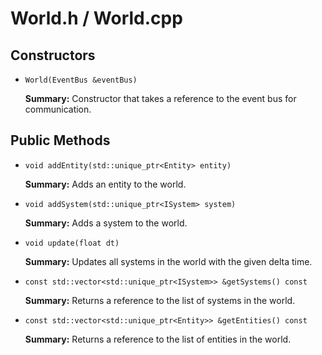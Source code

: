 # World.h / World.cpp

## Constructors

- `World(EventBus &eventBus)`

  **Summary:** Constructor that takes a reference to the event bus for communication.

## Public Methods

- `void addEntity(std::unique_ptr<Entity> entity)`

  **Summary:** Adds an entity to the world.

- `void addSystem(std::unique_ptr<ISystem> system)`

  **Summary:** Adds a system to the world.

- `void update(float dt)`

  **Summary:** Updates all systems in the world with the given delta time.

- `const std::vector<std::unique_ptr<ISystem>> &getSystems() const`

  **Summary:** Returns a reference to the list of systems in the world.

- `const std::vector<std::unique_ptr<Entity>> &getEntities() const`

  **Summary:** Returns a reference to the list of entities in the world.
